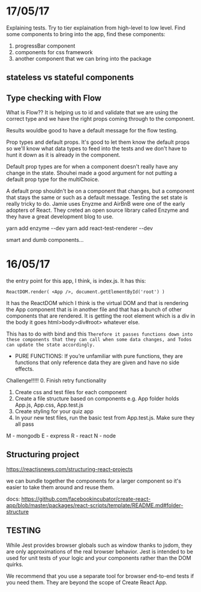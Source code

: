 # 17/05/17

Explaining tests. Try to tier explaination from high-level to low level.
Find some components to bring into the app, find these components:
1) progressBar component
2) components for css framework
3) another component that we can bring into the package

## stateless vs stateful components




## Type checking with Flow
What is Flow?? It is helping us to id and validate that we are using the correct type and we have the right props coming through to the component.

Results wouldbe good to have a default message for the flow testing.

Prop types and default props. It's good to let them know the default props so we'll know what data types to feed into the tests and we don't have to hunt it down as it is already in the component.

Default prop types are for when a component doesn't really have any change in the state. Shouhei made a good argument for not putting a default prop type for the multiChoice.

A default prop shouldn't be on a component that changes, but a component that stays the same or such as a default message. Testing the set state is really tricky to do. Jamie uses Enyzme and AirBnB were one of the early adopters of React. They creted an open source library called Enzyme and they have a great development blog to use.

yarn add enzyme --dev
yarn add react-test-renderer --dev

smart and dumb components...
# 16/05/17

the entry point for this app, I think, is index.js. It has this:

`ReactDOM.render(
  <App />,
  document.getElementById('root')
)`

It has the ReactDOM which I think is the virtual DOM and that is rendering the App component that is in another file and that has a bunch of other components that are rendered. It is getting the root element which is a div in the body it goes html>body>div#root> whatever else.

This has to do with bind and this `Therefore it passes functions down into these components that they can call when some data changes, and Todos can update the state accordingly.`

- PURE FUNCTIONS: If you’re unfamiliar with pure functions, they are functions that only reference data they are given and have no side effects.

Challenge!!!!!
0. Finish retry functionality
1. Create css and test files for each component
2. Create a file structure based on components e.g. App folder holds App.js, App.css, App.test.js
3. Create styling for your quiz app
4. In your new test files, run the basic test from App.test.js. Make sure they all pass

M - mongodb
E - express
R - react
N - node

## Structuring project

https://reactjsnews.com/structuring-react-projects

we can bundle together the components for a larger component so it's easier to take them around and reuse them.

docs: https://github.com/facebookincubator/create-react-app/blob/master/packages/react-scripts/template/README.md#folder-structure

## TESTING

While Jest provides browser globals such as window thanks to jsdom, they are only approximations of the real browser behavior. Jest is intended to be used for unit tests of your logic and your components rather than the DOM quirks.

We recommend that you use a separate tool for browser end-to-end tests if you need them. They are beyond the scope of Create React App.
